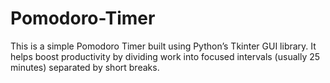 # Pomodoro-Timer
This is a simple Pomodoro Timer built using Python’s Tkinter GUI library. It helps boost productivity by dividing work into focused intervals (usually 25 minutes) separated by short breaks.
